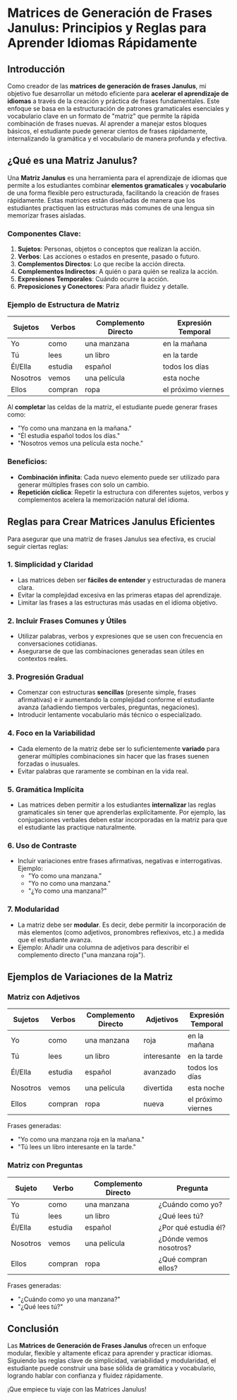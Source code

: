 # Matrices de Generación de Frases Janulus: Principios y Reglas para Aprender Idiomas Rápidamente

## Introducción

Como creador de las **matrices de generación de frases Janulus**, mi objetivo fue desarrollar un método eficiente para **acelerar el aprendizaje de idiomas** a través de la creación y práctica de frases fundamentales. Este enfoque se basa en la estructuración de patrones gramaticales esenciales y vocabulario clave en un formato de "matriz" que permite la rápida combinación de frases nuevas. Al aprender a manejar estos bloques básicos, el estudiante puede generar cientos de frases rápidamente, internalizando la gramática y el vocabulario de manera profunda y efectiva.

## ¿Qué es una Matriz Janulus?

Una **Matriz Janulus** es una herramienta para el aprendizaje de idiomas que permite a los estudiantes combinar **elementos gramaticales** y **vocabulario** de una forma flexible pero estructurada, facilitando la creación de frases rápidamente. Estas matrices están diseñadas de manera que los estudiantes practiquen las estructuras más comunes de una lengua sin memorizar frases aisladas.

### Componentes Clave:

1. **Sujetos**: Personas, objetos o conceptos que realizan la acción.
2. **Verbos**: Las acciones o estados en presente, pasado o futuro.
3. **Complementos Directos**: Lo que recibe la acción directa.
4. **Complementos Indirectos**: A quién o para quién se realiza la acción.
5. **Expresiones Temporales**: Cuándo ocurre la acción.
6. **Preposiciones y Conectores**: Para añadir fluidez y detalle.

### Ejemplo de Estructura de Matriz

| Sujetos  | Verbos  | Complemento Directo | Expresión Temporal |
| -------- | ------- | ------------------- | ------------------ |
| Yo       | como    | una manzana         | en la mañana       |
| Tú       | lees    | un libro            | en la tarde        |
| Él/Ella  | estudia | español             | todos los días     |
| Nosotros | vemos   | una película        | esta noche         |
| Ellos    | compran | ropa                | el próximo viernes |

Al **completar** las celdas de la matriz, el estudiante puede generar frases como:

- "Yo como una manzana en la mañana."
- "Él estudia español todos los días."
- "Nosotros vemos una película esta noche."

### Beneficios:

- **Combinación infinita**: Cada nuevo elemento puede ser utilizado para generar múltiples frases con solo un cambio.
- **Repetición cíclica**: Repetir la estructura con diferentes sujetos, verbos y complementos acelera la memorización natural del idioma.

## Reglas para Crear Matrices Janulus Eficientes

Para asegurar que una matriz de frases Janulus sea efectiva, es crucial seguir ciertas reglas:

### 1. **Simplicidad y Claridad**

- Las matrices deben ser **fáciles de entender** y estructuradas de manera clara.
- Evitar la complejidad excesiva en las primeras etapas del aprendizaje.
- Limitar las frases a las estructuras más usadas en el idioma objetivo.

### 2. **Incluir Frases Comunes y Útiles**

- Utilizar palabras, verbos y expresiones que se usen con frecuencia en conversaciones cotidianas.
- Asegurarse de que las combinaciones generadas sean útiles en contextos reales.

### 3. **Progresión Gradual**

- Comenzar con estructuras **sencillas** (presente simple, frases afirmativas) e ir aumentando la complejidad conforme el estudiante avanza (añadiendo tiempos verbales, preguntas, negaciones).
- Introducir lentamente vocabulario más técnico o especializado.

### 4. **Foco en la Variabilidad**

- Cada elemento de la matriz debe ser lo suficientemente **variado** para generar múltiples combinaciones sin hacer que las frases suenen forzadas o inusuales.
- Evitar palabras que raramente se combinan en la vida real.

### 5. **Gramática Implícita**

- Las matrices deben permitir a los estudiantes **internalizar** las reglas gramaticales sin tener que aprenderlas explícitamente. Por ejemplo, las conjugaciones verbales deben estar incorporadas en la matriz para que el estudiante las practique naturalmente.

### 6. **Uso de Contraste**

- Incluir variaciones entre frases afirmativas, negativas e interrogativas. Ejemplo:
  - "Yo como una manzana."
  - "Yo no como una manzana."
  - "¿Yo como una manzana?"

### 7. **Modularidad**

- La matriz debe ser **modular**. Es decir, debe permitir la incorporación de más elementos (como adjetivos, pronombres reflexivos, etc.) a medida que el estudiante avanza.
- Ejemplo: Añadir una columna de adjetivos para describir el complemento directo ("una manzana roja").

## Ejemplos de Variaciones de la Matriz

### Matriz con Adjetivos

| Sujetos  | Verbos  | Complemento Directo | Adjetivos   | Expresión Temporal |
| -------- | ------- | ------------------- | ----------- | ------------------ |
| Yo       | como    | una manzana         | roja        | en la mañana       |
| Tú       | lees    | un libro            | interesante | en la tarde        |
| Él/Ella  | estudia | español             | avanzado    | todos los días     |
| Nosotros | vemos   | una película        | divertida   | esta noche         |
| Ellos    | compran | ropa                | nueva       | el próximo viernes |

Frases generadas:

- "Yo como una manzana roja en la mañana."
- "Tú lees un libro interesante en la tarde."

### Matriz con Preguntas

| Sujeto   | Verbo   | Complemento Directo | Pregunta               |
| -------- | ------- | ------------------- | ---------------------- |
| Yo       | como    | una manzana         | ¿Cuándo como yo?       |
| Tú       | lees    | un libro            | ¿Qué lees tú?          |
| Él/Ella  | estudia | español             | ¿Por qué estudia él?   |
| Nosotros | vemos   | una película        | ¿Dónde vemos nosotros? |
| Ellos    | compran | ropa                | ¿Qué compran ellos?    |

Frases generadas:

- "¿Cuándo como yo una manzana?"
- "¿Qué lees tú?"

## Conclusión

Las **Matrices de Generación de Frases Janulus** ofrecen un enfoque modular, flexible y altamente eficaz para aprender y practicar idiomas. Siguiendo las reglas clave de simplicidad, variabilidad y modularidad, el estudiante puede construir una base sólida de gramática y vocabulario, logrando hablar con confianza y fluidez rápidamente.

¡Que empiece tu viaje con las Matrices Janulus!
